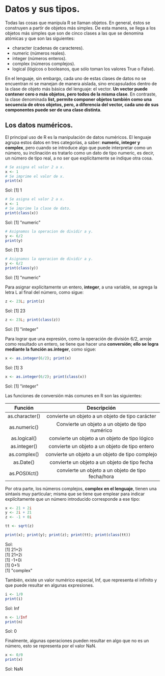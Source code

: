 # Datos y sus tipos.

Todas las cosas que manipula R se llaman objetos. En general, éstos se construyen a partir de objetos más simples. De esta manera, se llega a los objetos más simples que son de cinco clases a las que se denomina atómicas y que son las siguientes:

* character (cadenas de caracteres).
* numeric (números reales).
* integer (números enteros).
* complex (números complejos).
* logical (lógicos o booleanos, que sólo toman los valores True o False).

En el lenguaje, sin embargo, cada uno de estas clases de datos no se encuentran ni se manejan de manera aislada, sino encapsulados dentro de la clase de objeto más básica del lenguaje: el vector. **Un vector puede contener cero o más objetos, pero todos de la misma clase**. En contraste, la clase denominada **list, permite componer objetos también como una secuencia de otros objetos, pero, a diferencia del vector, cada uno de sus componentes puede ser de una clase distinta**.

## Los datos numéricos.
El principal uso de R es la manipulación de datos numéricos. El lenguaje agrupa estos datos en tres categorías, a saber: **numeric, integer y complex**, pero cuando se introduce algo que puede interpretar como un número, su inclinación es tratarlo como un dato de tipo numeric, es decir, un número de tipo real, a no ser que explícitamente se indique otra cosa.

```R
# Se asigna el valor 2 a x.
x <- 1
# Se imprime el valor de x.
print(x)
```
Sol:
[1] 1  

```R
# Se asigna el valor 2 a x.
x <- 1
# Se imprime la clase de dato.
print(class(x))
```
Sol:
[1] "numeric"  

```R
# Asignamos la operacion de dividir a y.
y <- 6/2 
print(y)
```
Sol:
[1] 3  

```R
# Asignamos la operacion de dividir a y.
y <- 6/2 
print(class(y))
```
Sol:
[1] "numeric"  

Para asignar explícitamente un entero, **integer**, a una variable, se agrega la letra L al final del número, como sigue:  

```R
z <- 23L; print(z)
```
Sol:
[1] 23  

```R
z <- 23L; print(class(z))
```
Sol:
[1] "integer"  

Para lograr que una expresión, como la operación de división 6/2, arroje como resultado un entero, se tiene que hacer una **conversión; ello se logra mediante la función as.integer**, como sigue:

```R
x <- as.integer(6/2); print(x)
```
Sol:
[1] 3  

```R
x <- as.integer(6/2); print(class(x))
```
Sol:
[1] "integer"  

Las funciones de conversión más comunes en R son las siguientes:  

| Función | Descripción |
| :----: | :----: |
| as.character() | convierte un objeto a un objeto de tipo carácter |
| as.numeric() | Convierte un objeto a un objeto de tipo numérico |
| as.logical() | convierte un objeto a un objeto de tipo lógico |
| as.integer() | convierte un objeto a un objeto de tipo entero |
| as.complex() | convierte un objeto a un objeto de tipo complejo |
| as.Date() | convierte un objeto a un objeto de tipo fecha |
| as.POSIXct() | convierte un objeto a un objeto de tipo fecha/hora |

Por otra parte, los números complejos, **complex en el lenguaje**, tienen una sintaxis muy particular; misma que se tiene que emplear para indicar explícitamente que un número introducido corresponde a ese tipo:  

```R
x <- 21 + 2i
y <- 2i + 21
z <- -1 + 0i

tt <- sqrt(z)

print(x); print(y); print(z); print(tt); print(class(tt))
```
Sol:  
[1] 21+2i  
[1] 21+2i  
[1] -1+0i  
[1] 0+1i  
[1] "complex"  

También, existe un valor numérico especial, Inf, que representa el infinito y que puede resultar en algunas expresiones.

```R
i <- 1/0
print(i)
```
Sol: Inf  

```R
n <- 1/Inf
print(n)
```
Sol: 0  

Finalmente, algunas operaciones pueden resultar en algo que no es un número, esto se representa por el valor NaN.

```R
x <- 0/0
print(x)
```
Sol: NaN  

